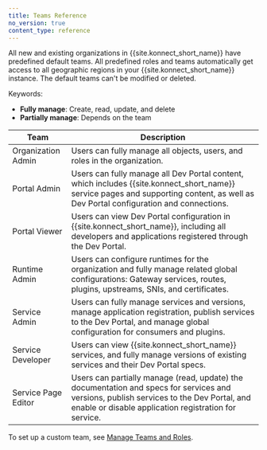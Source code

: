 ```yaml
---
title: Teams Reference
no_version: true
content_type: reference
---
```


All new and existing organizations in {{site.konnect_short_name}} have predefined default teams. All predefined roles and teams automatically get access to all geographic regions in your {{site.konnect_short_name}} instance.
The default teams can't be modified or deleted.

Keywords:
* **Fully manage**: Create, read, update, and delete
* **Partially manage**: Depends on the team

| Team                | Description  |
|---------------------|--------------|
| Organization Admin  | Users can fully manage all objects, users, and roles in the organization. |
| Portal Admin        | Users can fully manage all Dev Portal content, which includes {{site.konnect_short_name}} service pages and supporting content, as well as Dev Portal configuration and connections. |
| Portal Viewer       | Users can view Dev Portal configuration in {{site.konnect_short_name}}, including all developers and applications registered through the Dev Portal. |
| Runtime Admin       | Users can configure runtimes for the organization and fully manage related global configurations: Gateway services, routes, plugins, upstreams, SNIs, and certificates.
| Service Admin       | Users can fully manage services and versions, manage application registration, publish services to the Dev Portal, and manage global configuration for consumers and plugins.|  
| Service Developer   | Users can view {{site.konnect_short_name}} services, and fully manage versions of existing services and their Dev Portal specs. |
| Service Page Editor | Users can partially manage (read, update) the documentation and specs for services and versions, publish services to the Dev Portal, and enable or disable application registration for service. |

To set up a custom team, see [Manage Teams and Roles](/konnect/org-management/teams-and-roles).
